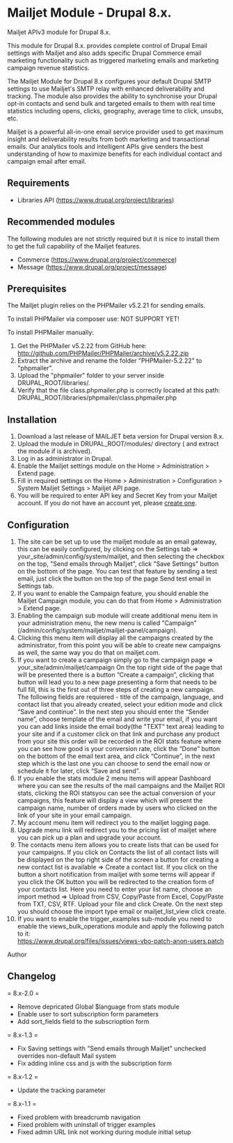 Mailjet Module - Drupal 8.x.
===========================

Mailjet APIv3 module for Drupal 8.x.

This module for Drupal 8.x. provides complete control of Drupal Email 
settings with Mailjet and also adds specific Drupal Commerce email marketing 
functionality such as triggered marketing emails and marketing campaign revenue statistics.

The Mailjet Module for Drupal 8.x configures your default Drupal SMTP 
settings to use Mailjet's SMTP relay with enhanced deliverability and 
tracking. The module also provides the ability to synchronise your Drupal 
opt-in contacts and send bulk and targeted emails to them with real time 
statistics including opens, clicks, geography, average time to click, unsubs, etc. 

Mailjet is a powerful all-in-one email service provider used to get maximum 
insight and deliverability results from both  marketing and transactional 
emails. Our analytics tools and intelligent APIs give senders the best 
understanding of how to maximize benefits for each individual contact and 
campaign email after email. 

Requirements
------------
  * Libraries API (https://www.drupal.org/project/libraries)

Recommended modules
-------------------
  The following modules are not strictly required but it is nice to install them to get 
  the full capability of the Mailjet features.
  * Commerce (https://www.drupal.org/project/commerce)
  * Message (https://www.drupal.org/project/message)


Prerequisites
-------------

The Mailjet plugin relies on the PHPMailer v5.2.21 for sending emails.

To install PHPMailer via composer use: NOT SUPPORT YET! 


To install PHPMailer manually:
1) Get the PHPMailer v5.2.22 from GitHub here:
http://github.com/PHPMailer/PHPMailer/archive/v5.2.22.zip
2) Extract the archive and rename the folder "PHPMailer-5.2.22" to "phpmailer".
3) Upload the "phpmailer" folder to your server inside DRUPAL_ROOT/libraries/.
4) Verify that the file class.phpmailer.php is correctly located at this
path: DRUPAL_ROOT/libraries/phpmailer/class.phpmailer.php

Installation
------------

1. Download a last release of MAILJET beta version for Drupal version 8.x.
2. Upload the module  in DRUPAL_ROOT/modules/ directory ( and extract the module if is archived).
3. Log in as administrator in Drupal.
4. Enable the Mailjet settings module on the Home >  Administration > Extend page.
5. Fill in required settings on the Home > Administration > Configuration > System  Mailjet Settings > Mailjet API page.
6. You will be required to enter API key and Secret Key from your Mailjet account. If you do not have an account yet, please [create one](https://app.mailjet.com/signup?aff=drupal-8).

Configuration
-------------

1. The site can be set up to use the mailjet module as an email gateway, this
    can be easily configured, by clicking on the Settings tab => 
    your_site/admin/config/system/mailjet, and then selecting the checkbox on 
    the top, "Send emails through Mailjet", click "Save Settings" button on the 
    bottom of the page. 
    You can test that feature by sending a test email, just click the button on 
    the top of the page Send test email in Settings tab.
2. If you want to enable the Campaign feature, you should enable the 
    Mailjet Campaign module, you can do that from Home >  Administration > Extend page.
3.  Enabling the campaign sub module will create additional menu item in your
    administration menu, the new menu is called "Campaign" (/admin/config/system/mailjet/mailjet-panel/campaign). 
4. Clicking this menu item will display all the campaigns created by the administrator, 
    from this point you will be able to create new campaigns as well, 
    the same way you do that on mailjet.com.
5. If you want to create a campaign simply go to the campaign page => 
    your_site/admin/mailjet/campaign
    On the top right side of the page that will be presented there is a 
    button “Create a campaign”, clicking that button will lead you to a new 
    page presenting a form that needs to be full fill, 
    this is the first out of three steps of creating a new campaign. The 
    following fields are requiered - title of the campaign, language, and 
    contact list that you already created, select your edition mode and click
    “Save and continue”.
    In the next step you should enter the “Sender name”, choose template of 
    the email and write your email, 
    if you want you can add links inside the email body(the "TEXT" text area) 
    leading to your site and if a customer click on that link and purchase any product 
    from your site this order will be recorded in the ROI stats feature 
    where you can see how good is your conversion rate, click the “Done” 
    button on the bottom of 
    the email text area, and click “Continue”, in the next step which is the 
    last one you can choose 
    to send the email now or schedule it for later, click “Save and send”.
6.  If you enable the stats module 2 menu items will appear Dashboard where 
    you can see the results of the mail campaigns and the Mailjet ROI stats,
    clicking the ROI statsyou can see the actual conversion of your campaigns,
    this feature will display a view which will present the campaign name, 
    number of orders made by users who clicked on the link of your site in your email campaign.
7. My account menu item will redirect you to the mailjet logging page.
8. Upgrade menu link will redirect you to the pricing list of mailjet where 
    you can pick up a plan and upgrade your account.
9. The contacts menu item allows you to create lists that can be used for your campaigns.
    If you click on Contacts the list of all contact lists will be displayed on the top right 
    side of the screen a button for creating a new contact list is available => Create a contact list. 
    If you click on the button a short notification from mailjet with some terms will appear 
    if you click the OK button you will be redirected to the creation form of your contacts list. 
    Here you need to enter your list name, choose an import method => 
    Upload from CSV, Copy/Paste from Excel, Copy/Paste from TXT, CSV, RTF. 
    Upload your file and click Create. 
    On the next step you should choose the import type email or mailjet_list_view click create.
10. If you want to enable the trigger_examples sub-module you need to enable 
    the views_bulk_operations module and apply the following patch to it:  
    https://www.drupal.org/files/issues/views-vbo-patch-anon-users.patch

Author

## Changelog
= 8.x-2.0 =
* Remove depricated Global $language from stats module
* Enable user to sort subscription form parameters
* Add sort_fields field to the subscrioption form

= 8.x-1.3 =
* Fix Saving settings with "Send emails through Mailjet" unchecked overrides non-default Mail system
* Fix adding inline css and js with the subscription form

= 8.x-1.2 =
* Update the tracking parameter

= 8.x-1.1 =
* Fixed problem with breadcrumb navigation
* Fixed problem with uninstall of trigger examples
* Fixed admin URL link not working during module initial setup
